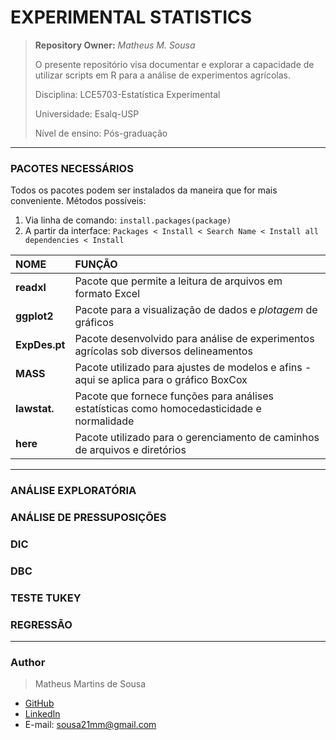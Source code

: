 # EXPERIMENTAL STATISTICS

> **Repository Owner:** *Matheus M. Sousa*
>
> O presente repositório visa documentar e explorar a capacidade de utilizar scripts em R para a análise de experimentos agrícolas.
>
> Disciplina: LCE5703-Estatística Experimental
> 
> Universidade: Esalq-USP
> 
> Nível de ensino: Pós-graduação

---

### PACOTES NECESSÁRIOS

Todos os pacotes podem ser instalados da maneira que for mais conveniente. Métodos possíveis:
1. Via linha de comando: `install.packages(package)`
2. A partir da interface: `Packages < Install < Search Name < Install all dependencies < Install`

| **NOME**        | **FUNÇÃO**
|:---             |:---
|**readxl**       | Pacote que permite a leitura de arquivos em formato Excel
|**ggplot2**      | Pacote para a visualização de dados e *plotagem* de gráficos
|**ExpDes.pt**    | Pacote desenvolvido para análise de experimentos agrícolas sob diversos delineamentos
|**MASS**         | Pacote utilizado para ajustes de modelos e afins - aqui se aplica para o gráfico BoxCox
|**lawstat.**     | Pacote que fornece funções para análises estatísticas como homocedasticidade e normalidade 
|**here**         | Pacote utilizado para o gerenciamento de caminhos de arquivos e diretórios 

---

### ANÁLISE EXPLORATÓRIA
### ANÁLISE DE PRESSUPOSIÇÕES
### DIC
### DBC
### TESTE TUKEY 
### REGRESSÃO

---
### Author

> Matheus Martins de Sousa
* [GitHub](https://github.com/Matheus21sousa)
* [LinkedIn](www.linkedin.com/in/matheusmartinssousa)
* E-mail: sousa21mm@gmail.com
